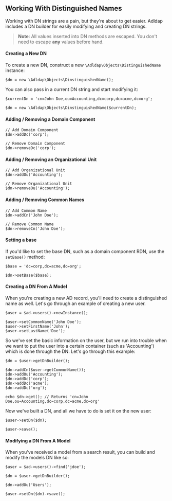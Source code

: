## Working With Distinguished Names

Working with DN strings are a pain, but they're about to get easier. Adldap includes a DN builder for easily modifying and
creating DN strings.

> **Note**: All values inserted into DN methods are escaped. You don't need to escape **any** values before hand.

#### Creating a New DN

To create a new DN, construct a new `\Adldap\Objects\DistinguishedName` instance:

    $dn = new \Adldap\Objects\DinstinguishedName();
    
You can also pass in a current DN string and start modifying it:

    $currentDn = 'cn=John Doe,ou=Accounting,dc=corp,dc=acme,dc=org';

    $dn = new \Adldap\Objects\DinstinguishedName($currentDn);
    
#### Adding / Removing a Domain Component

    // Add Domain Component
    $dn->addDc('corp');
    
    // Remove Domain Component
    $dn->removeDc('corp');

#### Adding / Removing an Organizational Unit

    // Add Organizational Unit
    $dn->addOu('Accounting');
        
    // Remove Organizational Unit
    $dn->removeOu('Accounting');

#### Adding / Removing Common Names

    // Add Common Name
    $dn->addCn('John Doe');
        
    // Remove Common Name
    $dn->removeCn('John Doe');   

#### Setting a base

If you'd like to set the base DN, such as a domain component RDN, use the `setBase()` method:

    $base = 'dc=corp,dc=acme,dc=org';
    
    $dn->setBase($base);

#### Creating a DN From A Model

When you're creating a new AD record, you'll need to create a distinguished name as well. Let's go through an example of
creating a new user.

    $user = $ad->users()->newInstance();
    
    $user->setCommonName('John Doe');
    $user->setFirstName('John');
    $user->setLastName('Doe');
   
So we've set the basic information on the user, but we run into trouble when we want to put the user into a certain container
(such as 'Accounting') which is done through the DN. Let's go through this example:

    $dn = $user->getDnBuilder();
    
    $dn->addCn($user->getCommonName());
    $dn->addOu('Accounting');
    $dn->addDc('corp');
    $dn->addDc('acme');
    $dn->addDc('org');
    
    echo $dn->get(); // Returns 'cn=John Doe,ou=Accounting,dc=corp,dc=acme,dc=org'
    
Now we've built a DN, and all we have to do is set it on the new user:    
    
    $user->setDn($dn);
    
    $user->save();

#### Modifying a DN From A Model

When you've received a model from a search result, you can build and modify the models DN like so:

    $user = $ad->users()->find('jdoe');
    
    $dn = $user->getDnBuilder();
    
    $dn->addOu('Users');
    
    $user->setDn($dn)->save();
    
